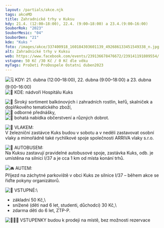 ```yaml
---
layout: /partials/akce.njk
tags: akceMD
title: Zahradnické trhy v Kuksu
kdy: 21.4. (12:00–18:00), 22.4. (9:00–18:00) a 23.4.(9:00–16:00)
SouborRok: "2023"
SouborMesic: "04"
SouborDen: "21"
kde: "Kuks "
foto: /images/akce/337400918_160184303601139_492686133451549338_n.jpg
alt: Zahradnické trhy v Kuksu
web: https://www.facebook.com/events/239136678476672/239141191809554/
vstupne: 50 Kč /30 Kč / 0 Kč dle věku
myTags: ProDeti ProDospele Ostatni duben2023
---
```

<!--StartFragment-->

![🗓️](https://static.xx.fbcdn.net/images/emoji.php/v9/t5c/1/16/1f5d3.png) KDY: 21. dubna (12:00–18:00), 22. dubna (9:00–18:00) a 23. dubna (9:00–16:00)\
![📍](https://static.xx.fbcdn.net/images/emoji.php/v9/t2d/1/16/1f4cd.png) KDE: nádvoří Hospitálu Kuks

![🌼](https://static.xx.fbcdn.net/images/emoji.php/v9/t9b/1/16/1f33c.png) Široký sortiment balkónových i zahradních rostlin, keřů, skalniček a doplňkového tematického zboží,\
![🌼](https://static.xx.fbcdn.net/images/emoji.php/v9/t9b/1/16/1f33c.png) odborné přednášky,\
![🌼](https://static.xx.fbcdn.net/images/emoji.php/v9/t9b/1/16/1f33c.png) bohatá nabídka občerstvení a různých dobrot.

![🚃](https://static.xx.fbcdn.net/images/emoji.php/v9/t49/1/16/1f683.png) VLAKEM:\
V železniční zastávce Kuks budou v sobotu a v neděli zastavovat osobní vlaky a mimořádně také rychlíkové spoje společnosti ARRIVA vlaky s.r.o.

![🚌](https://static.xx.fbcdn.net/images/emoji.php/v9/t79/1/16/1f68c.png) AUTOBUSEM:\
Na Kuksu zastavují pravidelné autobusové spoje, zastávka Kuks, odb. je umístěna na silnici I/37 a je cca 1 km od místa konání trhů.

![🚘](https://static.xx.fbcdn.net/images/emoji.php/v9/t6d/1/16/1f698.png) AUTEM:\
Příjezd na záchytné parkoviště v obci Kuks ze silnice I/37 – během akce se řiďte pokyny organizátorů.

![🔖](https://static.xx.fbcdn.net/images/emoji.php/v9/t32/1/16/1f516.png) VSTUPNÉ:\
* základní 50 Kč,\
* snížené (děti nad 6 let, studenti, důchodci) 30 Kč,\
* zdarma děti do 6 let, ZTP-P.

![🙋🏼‍♀️](https://static.xx.fbcdn.net/images/emoji.php/v9/ta6/1/16/1f64b_1f3fc_200d_2640.png) VSTUPENKY budou k prodeji na místě, bez možnosti rezervace

<!--EndFragment-->